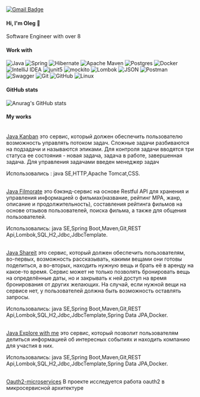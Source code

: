 <div id="badges"  align="left">
  <a href="mailto:vasilvedev@mail.ru"><img src="https://img.shields.io/badge/Gmail-red?style=flat&logo=gmail&logoColor=white" alt="Gmail Badge"></img></a>
</div>

#### Hi, I'm Oleg 👋

Software Engineer with over 8

#### Work with
![Java](https://img.shields.io/badge/java-orange.svg?style=for-the-badge&logo=openjdk&logoColor=white)
![Spring](https://img.shields.io/badge/spring-%236DB33F.svg?style=for-the-badge&logo=spring&logoColor=white)
![Hibernate](https://img.shields.io/badge/Hibernate-59666C?style=for-the-badge&logo=Hibernate&logoColor=white)
![Apache Maven](https://img.shields.io/badge/Apache%20Maven-C71A36?style=for-the-badge&logo=Apache%20Maven&logoColor=white)
![Postgres](https://img.shields.io/badge/postgres-%23316192.svg?style=for-the-badge&logo=postgresql&logoColor=white)
![Docker](https://img.shields.io/badge/docker-%230db7ed.svg?style=for-the-badge&logo=docker&logoColor=white)
![IntelliJ IDEA](https://img.shields.io/badge/IntelliJIDEA-000000.svg?style=for-the-badge&logo=intellij-idea&logoColor=white)
![junit5](https://img.shields.io/badge/junit-399b34?style=for-the-badge&logo=junit5&logoColor=white)
![mockito](https://img.shields.io/badge/mockito-399b34?style=for-the-badge&logo=mockito5&logoColor=white)
![Lombok](https://img.shields.io/badge/Lombok-red?style=for-the-badge&logo=Lombok&logoColor=white)
![JSON](https://img.shields.io/badge/json-59666C?style=for-the-badge&logo=json&logoColor=white)
![Postman](https://img.shields.io/badge/Postman-FF6C37?style=for-the-badge&logo=postman&logoColor=white) 
![Swagger](https://img.shields.io/badge/-Swagger-%23Clojure?style=for-the-badge&logo=swagger&logoColor=white)
![Git](https://img.shields.io/badge/git-%23F05033.svg?style=for-the-badge&logo=git&logoColor=white)
![GitHub](https://img.shields.io/badge/github-%23121011.svg?style=for-the-badge&logo=github&logoColor=white)
![Linux](https://img.shields.io/badge/Linux-FCC624?style=for-the-badge&logo=linux&logoColor=black)

#### GitHub stats 

![Anurag's GitHub stats](https://github-readme-stats.vercel.app/api?username=olegfxf&show_icons=true&bg_color=00000000)

#### My works
<br> [Java Kanban](https://github.com/olegfxf/java-kanban)
это сервис, который должен обеспечить пользователю возможность управлять потоком задач. Сложные задачи разбиваются на подзадачи и называются эпиками. Для контроля задачи вводятся три статуса ее состояния - новая задача, задача в работе, завершенная задача. Для управления задачами введен менеджер задач

Использовались : java SE,HTTP,Apache Tomcat,CSS.


<br> [Java Filmorate](https://github.com/olegfxf/java-filmorate)
это бэкэнд-сервис на основе Restful API для хранения и управления информацией о фильмах(название, рейтинг MPA, жанр, описание и продолжительность), составления рейтинга фильмов на основе отзывов пользователей, поиска фильма, а также для общения пользователей.

Использовались: java SE,Spring Boot,Maven,Git,REST Api,Lombok,SQL,H2,Jdbc,JdbcTemplate.

<br> [Java Shareit](https://github.com/olegfxf/java-shareit)
это сервис, который должен обеспечить пользователям, во-первых, возможность рассказывать, какими вещами они готовы поделиться, а во-вторых, находить нужную вещь и брать её в аренду на какое-то время. Сервис может не только позволять бронировать вещь на определённые даты, но и закрывать к ней доступ на время бронирования от других желающих. На случай, если нужной вещи на сервисе нет, у пользователей должна быть возможность оставлять запросы.

Использовались: java SE,Spring Boot,Maven,Git,REST Api,Lombok,SQL,H2,Jdbc,JdbcTemplate,Spring Data JPA,Docker.

<br> [Java Explore with me](https://github.com/olegfxf/java-explore-with-me)
 это сервис, который позволит пользователям делиться информацией об интересных событиях и находить компанию для участия в них.

 Использовались: java SE,Spring Boot,Maven,Git,REST Api,Lombok,SQL,H2,Jdbc,JdbcTemplate,Spring Data JPA,Docker.

 <br> [Oauth2-microservices](https://github.com/olegfxf/oauth2-microservices)
 В проекте исследуется работа oauth2 в микросервисной архитектуре
